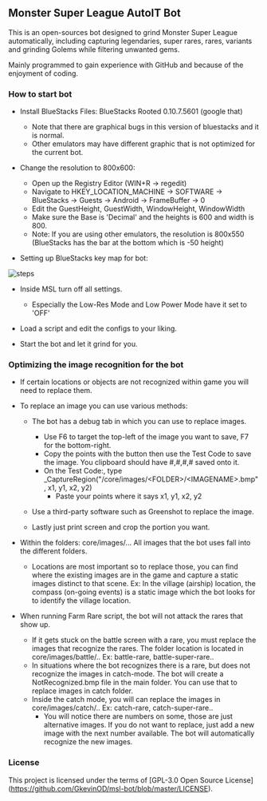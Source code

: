## Monster Super League AutoIT Bot

This is an open-sources bot designed to grind Monster Super League automatically, including capturing legendaries, super rares, rares, variants and grinding Golems while filtering unwanted gems. 

Mainly programmed to gain experience with GitHub and because of the enjoyment of coding.

### How to start bot
- Install BlueStacks Files:
BlueStacks Rooted 0.10.7.5601 (google that)
   - Note that there are graphical bugs in this version of bluestacks and it is normal.
   - Other emulators may have different graphic that is not optimized for the current bot.
 
- Change the resolution to 800x600:
  - Open up the Registry Editor (WIN+R -> regedit)
  - Navigate to HKEY_LOCATION_MACHINE -> SOFTWARE -> BlueStacks -> Guests -> Android -> FrameBuffer -> 0
  - Edit the GuestHeight, GuestWidth, WindowHeight, WindowWidth 
  - Make sure the Base is 'Decimal' and the heights is 600 and width is 800.
  - Note: If you are using other emulators, the resolution is 800x550 (BlueStacks has the bar at the bottom which is -50 height)

- Setting up BlueStacks key map for bot:

![steps](http://i.imgur.com/8f98olQ.gif "Step-by-Step")

- Inside MSL turn off all settings.
  - Especially the Low-Res Mode and Low Power Mode have it set to 'OFF'
  
- Load a script and edit the configs to your liking.

- Start the bot and let it grind for you.

### Optimizing the image recognition for the bot
- If certain locations or objects are not recognized within game you will need to replace them.

- To replace an image you can use various methods:
  - The bot has a debug tab in which you can use to replace images.
    - Use F6 to target the top-left of the image you want to save, F7 for the bottom-right.
    - Copy the points with the button then use the Test Code to save the image. You clipboard should have #,#,#,# saved onto it.
    - On the Test Code:, type _CaptureRegion("/core/images/\<FOLDER>/\<IMAGENAME>.bmp", x1, y1, x2, y2)
      - Paste your points where it says x1, y1, x2, y2
      
  - Use a third-party software such as Greenshot to replace the image.
  - Lastly just print screen and crop the portion you want.

- Within the folders: core/images/... All images that the bot uses fall into the different folders. 
  - Locations are most important so to replace those, you can find where the existing images are in the game and capture a static images distinct to that scene. Ex: In the village (airship) location, the compass (on-going events) is a static image which the bot looks for to identify the village location.
  
- When running Farm Rare script, the bot will not attack the rares that show up.
  - If it gets stuck on the battle screen with a rare, you must replace the images that recognize the rares. The folder location is located in core/images/battle/.. Ex: battle-rare, battle-super-rare..
  - In situations where the bot recognizes there is a rare, but does not recognize the images in catch-mode. The bot will create a NotRecognized.bmp file in the main folder. You can use that to replace images in catch folder.
  - Inside the catch mode, you will can replace the images in core/images/catch/.. Ex: catch-rare, catch-super-rare..
    - You will notice there are numbers on some, those are just alternative images. If you do not want to replace, just add a new image with the next number available. The bot will automatically recognize the new images.
    
### License

This project is licensed under the terms of [GPL-3.0 Open Source License] (https://github.com/GkevinOD/msl-bot/blob/master/LICENSE).
